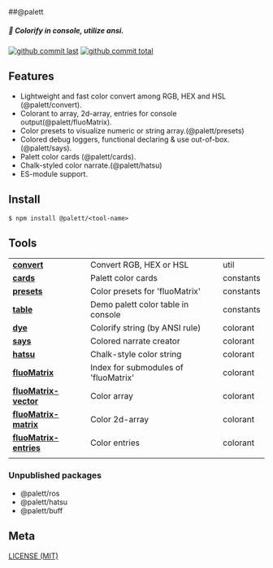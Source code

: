 ##@palett

##### :kimono: Colorify in console, utilize ansi.

[![github commit last][badge-github-last-commit]][url-github]
[![github commit total][badge-github-commit-count]][url-github]

[//]: <> (Shields)
[badge-github-last-commit]: https://flat.badgen.net/github/last-commit/hoyeungw/palett
[badge-github-commit-count]: https://flat.badgen.net/github/commits/hoyeungw/palett

[//]: <> (Link)
[url-github]: https://github.com/hoyeungw/palett

## Features

- Lightweight and fast color convert among RGB, HEX and HSL (@palett/convert).
- Colorant to array, 2d-array, entries for console output(@palett/fluoMatrix).
- Color presets to visualize numeric or string array.(@palett/presets)
- Colored debug loggers, functional declaring & use out-of-box. (@palett/says).
- Palett color cards (@palett/cards).
- Chalk-styled color narrate.(@palett/hatsu)
- ES-module support.

## Install

```console
$ npm install @palett/<tool-name>
```

## Tools

|                                                 |                                      |           |
|-------------------------------------------------|--------------------------------------|-----------|
| [**convert**](packages/convert)                 | Convert RGB, HEX or HSL              | util      |
| [**cards**](packages/cards)                     | Palett color cards                   | constants |
| [**presets**](packages/presets)                 | Color presets for 'fluoMatrix'       | constants |
| [**table**](packages/table)                     | Demo palett color table in console   | constants |
| [**dye**](packages/dye)                         | Colorify string (by ANSI rule)       | colorant  |
| [**says**](packages/says)                       | Colored narrate creator              | colorant  |
| [**hatsu**](archive/hatsu)                      | Chalk-style color string             | colorant  |
| [**fluoMatrix**](packages/fluo)                 | Index for submodules of 'fluoMatrix' | colorant  |
| [**fluoMatrix-vector**](packages/fluo-vector)   | Color array                          | colorant  |
| [**fluoMatrix-matrix**](packages/fluo-matrix)   | Color 2d-array                       | colorant  |
| [**fluoMatrix-entries**](packages/fluo-entries) | Color entries                        | colorant  |
|                                                 |                                      |           |

### Unpublished packages
- @palett/ros
- @palett/hatsu
- @palett/buff

## Meta
[LICENSE (MIT)](LICENSE)
